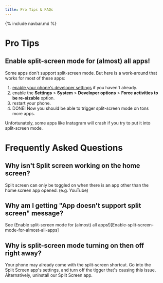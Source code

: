 ```yaml
---
title: Pro Tips & FAQs
---
```


{% include navbar.md %}

# Pro Tips
## Enable split-screen mode for (almost) all apps!
Some apps don't support split-screen mode. But here is a work-around that works for most of these apps:

1. [enable your phone's developer settings](https://developer.android.com/studio/debug/dev-options#enable) if you haven't already.
2. enable the **Settings** > **System** > **Developer options** > **Force activities to be re-sizable** option.
3. restart your phone.
4. DONE! Now you should be able to trigger split-screen mode on tons more apps.

Unfortunately, some apps like Instagram will crash if you try to put it into split-screen mode.

# Frequently Asked Questions

## Why isn't Split screen working on the home screen?
Split screen can only be toggled on when there is an app other than the home screen app opened. (e.g. YouTube)

## Why am I getting **"App doesn't support split screen"** message?
See (Enable split-screen mode for (almost) all apps!)[Enable-split-screen-mode-for-almost-all-apps]

## Why is split-screen mode turning on then off right away?
Your phone may already come with the split-screen shortcut. Go into the Split Screen app's settings, and turn off the tigger that's causing this issue. Alternatively, uninstall our Split Screen app.
